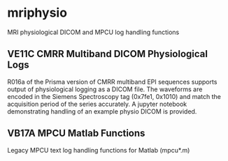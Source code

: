 # mriphysio
MRI physiological DICOM and MPCU log handling functions

## VE11C CMRR Multiband DICOM Physiological Logs
R016a of the Prisma version of CMRR multiband EPI sequences supports output of physiological logging as a DICOM file.
The waveforms are encoded in the Siemens Spectroscopy tag (0x7fe1, 0x1010) and match the acquisition period of the series accurately. A jupyter notebook demonstrating handling of an example physio DICOM is provided.

## VB17A MPCU Matlab Functions
Legacy MPCU text log handling functions for Matlab (mpcu*.m)
